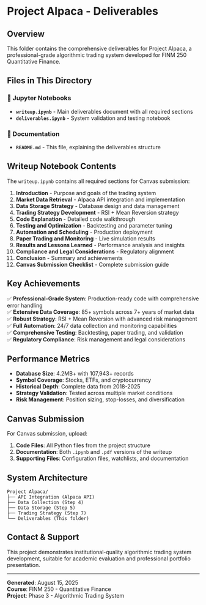 # Project Alpaca - Deliverables

## Overview
This folder contains the comprehensive deliverables for Project Alpaca, a professional-grade algorithmic trading system developed for FINM 250 Quantitative Finance.

## Files in This Directory

### 📓 Jupyter Notebooks
- **`writeup.ipynb`** - Main deliverables document with all required sections
- **`deliverables.ipynb`** - System validation and testing notebook

### 📄 Documentation
- **`README.md`** - This file, explaining the deliverables structure

## Writeup Notebook Contents

The `writeup.ipynb` contains all required sections for Canvas submission:

1. **Introduction** - Purpose and goals of the trading system
2. **Market Data Retrieval** - Alpaca API integration and implementation
3. **Data Storage Strategy** - Database design and data management
4. **Trading Strategy Development** - RSI + Mean Reversion strategy
5. **Code Explanation** - Detailed code walkthrough
6. **Testing and Optimization** - Backtesting and parameter tuning
7. **Automation and Scheduling** - Production deployment
8. **Paper Trading and Monitoring** - Live simulation results
9. **Results and Lessons Learned** - Performance analysis and insights
10. **Compliance and Legal Considerations** - Regulatory alignment
11. **Conclusion** - Summary and achievements
12. **Canvas Submission Checklist** - Complete submission guide

## Key Achievements

✅ **Professional-Grade System**: Production-ready code with comprehensive error handling  
✅ **Extensive Data Coverage**: 85+ symbols across 7+ years of market data  
✅ **Robust Strategy**: RSI + Mean Reversion with advanced risk management  
✅ **Full Automation**: 24/7 data collection and monitoring capabilities  
✅ **Comprehensive Testing**: Backtesting, paper trading, and validation  
✅ **Regulatory Compliance**: Risk management and legal considerations  

## Performance Metrics

- **Database Size**: 4.2MB+ with 107,943+ records
- **Symbol Coverage**: Stocks, ETFs, and cryptocurrency
- **Historical Depth**: Complete data from 2018-2025
- **Strategy Validation**: Tested across multiple market conditions
- **Risk Management**: Position sizing, stop-losses, and diversification

## Canvas Submission

For Canvas submission, upload:
1. **Code Files**: All Python files from the project structure
2. **Documentation**: Both `.ipynb` and `.pdf` versions of the writeup
3. **Supporting Files**: Configuration files, watchlists, and documentation

## System Architecture

```
Project Alpaca/
├── API Integration (Alpaca API)
├── Data Collection (Step 4)
├── Data Storage (Step 5)
├── Trading Strategy (Step 7)
└── Deliverables (This folder)
```

## Contact & Support

This project demonstrates institutional-quality algorithmic trading system development, suitable for academic evaluation and professional portfolio presentation.

---
**Generated**: August 15, 2025  
**Course**: FINM 250 - Quantitative Finance  
**Project**: Phase 3 - Algorithmic Trading System
